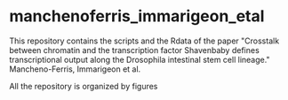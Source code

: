 # manchenoferris_immarigeon_etal
This repository contains the scripts and the Rdata of the paper "Crosstalk between chromatin and the transcription factor Shavenbaby defines transcriptional output along the Drosophila intestinal stem cell lineage." Mancheno-Ferris, Immarigeon et al. 

All the repository is organized by figures 
